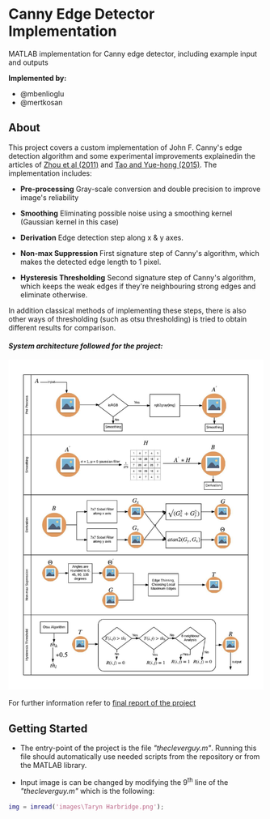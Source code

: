 # Canny Edge Detector Implementation

MATLAB implementation for Canny edge detector, including example input and outputs

**Implemented by:**

* @mbenlioglu
* @mertkosan

## About

This project covers a custom implementation of John F. Canny's edge detection algorithm and some experimental improvements
explainedin the articles of [Zhou et al (2011)](/docs/articles/An_Improved_Canny_Algorithm_for_Edge_Detection.pdf) and
[Tao and Yue-hong (2015)](/docs/articles/Improvement_and_Implementation_for_Canny_Edge_Detection.pdf). The implementation includes:

* **Pre-processing**
    Gray-scale conversion and double precision to improve image's reliability
    
* **Smoothing**
    Eliminating possible noise using a smoothing kernel (Gaussian kernel in this case)

* **Derivation**
    Edge detection step along x & y axes.

* **Non-max Suppression**
    First signature step of Canny's algorithm, which makes the detected edge length to 1 pixel.

* **Hysteresis Thresholding**
	Second signature step of Canny's algorithm, which keeps the weak edges if they're neighbouring strong edges and eliminate
	otherwise.

In addition classical methods of implementing these steps, there is also other ways of thresholding (such as otsu thresholding)
is tried to obtain different results for comparison.

#### _System architecture followed for the project:_
![System Architecture Img](/docs/img/SysArch.png)

For further information refer to [final report of the project](/docs/report/FinalReport.pdf)

## Getting Started

* The entry-point of the project is the file _"thecleverguy.m"_. Running this file should automatically use needed scripts from
the repository or from the MATLAB library.
 
* Input image is can be changed by modifying the 9<sup>th</sup> line of the _"thecleverguy.m"_ which is the following:
 ```matlab
 img = imread('images\Taryn Harbridge.png');
 ```
